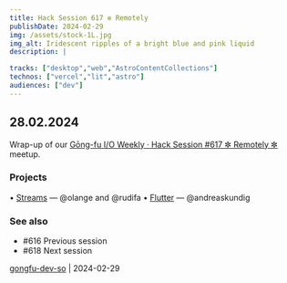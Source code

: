 ```yaml
---
title: Hack Session 617 ✼ Remotely
publishDate: 2024-02-29
img: /assets/stock-1L.jpg
img_alt: Iridescent ripples of a bright blue and pink liquid
description: |

tracks: ["desktop","web","AstroContentCollections"]
technos: ["vercel","lit","astro"]
audiences: ["dev"]
---
```


## 28.02.2024

Wrap-up of our [Gōng-fu I/O Weekly · Hack Session #617 ✼ Remotely ✼](https://www.meetup.com/fr-FR/gōngfuio/events/299083893/) meetup.

### Projects

• [Streams](https://web.dev/articles/streams) — @olange and @rudifa
• [Flutter](https://flutter.dev) — @andreaskundig

### See also

* #616 Previous session
* #618 Next session

[gongfu-dev-so](https://github.com/gongfu-dev-so) | 2024-02-29


